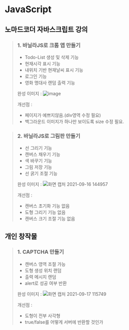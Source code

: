 # JavaScript
## 노마드코더 자바스크립트 강의
> ### 1. 바닐라JS로 크롬 앱 만들기
> - Todo-List 생성 및 삭제 기능
> - 현재시각 표시 기능
> - 내위치 기반 현재날씨 표시 기능
> - 로그인 기능
> - 영화 명대사 랜덤 출력 기능
> 
> 완성 이미지 :
> ![image](https://user-images.githubusercontent.com/76899162/132988870-16aa9518-2683-4d10-aefd-dacfa4ea3386.png)
> 
> 개선점 :
> - 페이지가 예쁘지않음.(div영역 수정 필요)
> - 백그라운드 이미지가 하나만 보이도록 size 수정 필요.

> ### 2. 바닐라JS로 그림판 만들기
> - 선 그리기 기능
> - 캔버스 채우기 기능
> - 색 바꾸기 기능
> - 그림 저장 기능
> - 선 굵기 조절 기능
> 
> 완성 이미지 :
> ![화면 캡처 2021-09-16 144957](https://user-images.githubusercontent.com/76899162/133556995-97bc559e-8833-483a-aabe-bd4f4d637489.png)
> 
> 개선점 :
> - 캔버스 초기화 기능 없음
> - 도형 그리기 기능 없음
> - 캔버스 크기 조절 기능 없음
## 개인 창작물
> ### 1. CAPTCHA 만들기
> - 캔버스 영역 조절 가능
> - 도형 생성 위치 랜덤
> - 출력 메시지 랜덤
> - alert로 성공 여부 반환
> 
> 완성 이미지 :
> ![화면 캡처 2021-09-17 115749](https://user-images.githubusercontent.com/76899162/133717375-12bd54a1-0a24-45c8-afaf-274662c09bac.png)
>
> 개선점 :
>  - 도형이 전부 사각형
>  - true/false를 어떻게 서버에 반환할 것인가
